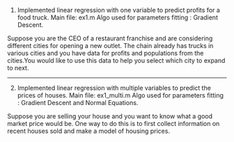 1. Implemented linear regression with one variable to predict profits for a food truck.
Main file: ex1.m
Algo used for parameters fitting : Gradient Descent.


Suppose you are the CEO of a restaurant franchise and are considering different cities for opening a new outlet. The chain already has trucks in various cities and you have data for profits and populations from the cities.You would like to use this data to help you select which city to expand to next.


------------------------



2. Implemented linear regression with multiple variables to predict the prices of houses.
Main file: ex1_multi.m
Algo used for parameters fitting : Gradient Descent and Normal Equations.


Suppose you are selling your house and you want to know what a good market price would be. One way to do this is to first collect information on recent houses sold and make a model of housing prices.
